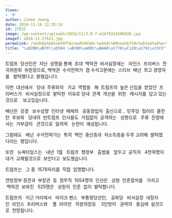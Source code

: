 ```yaml
---
Views:
- '9'
author: Jihee Jeong
date: 2016-11-16 11:35:14
id: 27621
image: /wp-content/uploads/2016/11/3.0-7-e1479314106838.jpg
imagef: 2016-11-27621.jpg
permalink: /%ed%8a%b8%eb%9f%bc%ed%94%84-%eb%8c%80%ea%b7%9c%eb%aa%a8%ec%9d%b8%ec%84%a0%ec%9e%91%ec%97%85/
title: "\uD2B8\uB7FC\uD504 \uB300\uADDC\uBAA8\uC778\uC120\uC791\uC5C5"
---
```


트럼프  당선인은  지난  성명을 통해  초대  백악관  비서실장에는   라인스  프리버스  전국위원회  위원장으로, 백악관  수석전략가  겸 수석고문에는  스티브  배넌  최고 경영자를   발탁했다고  밝혔습니다.

이번  대선에서   당내  주류와의   가교  역할을   해  트럼프의  높은 신임을  받았던  프리버스가   비서실장으로  발탁한  이유로 당내  관계  개선을  위한   메시지를  담고 있는것으로    보고있습니다.

배넌은  강경   보수성향  인터넷  매체의   공동창업자  출신으로 ,  민주당  힐러리  클린턴  후보와   당내의  반트럼프  인사들도  거침없이  공격하는   성향으로   주류  진영에서는  거부감이   큰것으로  알려져   논란이  예상됩니다.

그럼에도   배넌  수석전략가는  특히  백인  중산층과  저소득층을 두루 고려해  발탁했다라는  평입니다.

또한   뉴욕타임스는   내년  1월   트럼프  행정부   출범을   앞두고  공직자   4천여명이  대거  교체될것으로  보인다고  보도했습니다.

트럼프는   그 중  1579자리를  직접  임명합니다.

연방정부 장관과  부장관  등  정무직  1054명의  인선은   상원  인준절차를   거치고   백악관  보좌진   525명은   상원의  인준  없이  발탁합니다.

트럼프의   지근 거리에서   마이크 펜스   부통령당선인,   공화당   비서실장  내정자인  라인스  프리버스와    폴  라이언   하원의장등    3인방이   권력의   중심에  설것으로  전망됩니다.

&nbsp;

&nbsp;

&nbsp;

&nbsp;

&nbsp;

&nbsp;